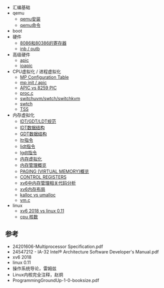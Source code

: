 - 汇编基础
- qemu
    - [qemu安装](chapter-05/05-02.md)
    - [qemu命令](chapter-05/05-01.md)
- boot
- 硬件
    - [8086和80386的寄存器](chapter-04/04-03.md)
    - [inb / outb](chapter-04/04-01.md)
- 高级硬件
    - [apic](chapter-02/02-04.md)
    - [ioapic](chapter-04/04-02.md)
- CPU虚拟化 / 进程虚拟化
    - [MP Configuration Table](chapter-02/02-01.md)
    - [mp init / apic](chapter-02/02-02.md)
    - [APIC vs 8259 PIC](chapter-02/02-03.md)
    - [proc.c](chapter-02/02-05.md)
    - [switchuvm/swtch/switchkvm](chapter-02/02-06.md)
    - [swtch](chapter-02/02-07.md)
    - [TSS](chapter-02/02-08.md)
- 内存虚拟化
    - [IDT/GDT/LDT规范](chapter-01/01-06.md)
    - [IDT数据结构](chapter-01/01-12.md)
    - [GDT数据结构](chapter-01/01-13.md)
    - [ltr指令](chapter-01/01-14.md)
    - [lidt指令](chapter-01/01-11.md)
    - [lgdt指令](chapter-01/01-08.md)
    - [内存虚拟化](chapter-01/01-01.md)
    - [内存管理概览](chapter-01/01-03.md)
    - [PAGING (VIRTUAL MEMORY)概览](chapter-01/01-02.md)
    - [CONTROL REGISTERS](chapter-01/01-04.md)
    - [xv6中内存管理相关代码分析](chapter-01/01-05.md)
    - [xv6内存布局](chapter-01/01-07.md)
    - [kalloc vs umalloc](chapter-01/01-09.md)
    - [vm.c](chapter-01/01-10.md)
- linux
    - [xv6 2018 vs linux 0.11](chapter-03/03-01.md)
    - [cpu 核数](chapter-03/03-02.md)


## 参考

- 24201606-Multiprocessor Specification.pdf
- 24547212 - IA-32 Intel® Architecture Software Developer's Manual.pdf
- xv6 2018
- linux 0.11
- 操作系统导论，雷姆兹
- Linux内核完全注释，赵炯
- ProgrammingGroundUp-1-0-booksize.pdf

